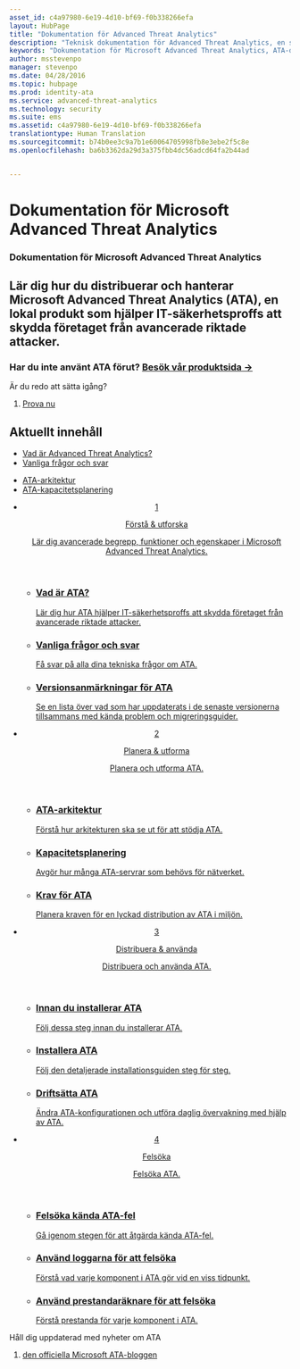 ```yaml
---
asset_id: c4a97980-6e19-4d10-bf69-f0b338266efa
layout: HubPage
title: "Dokumentation för Advanced Threat Analytics"
description: "Teknisk dokumentation för Advanced Threat Analytics, en säkerhetstjänst från Microsoft."
keywords: "Dokumentation för Microsoft Advanced Threat Analytics, ATA-dokumentation"
author: msstevenpo
manager: stevenpo
ms.date: 04/28/2016
ms.topic: hubpage
ms.prod: identity-ata
ms.service: advanced-threat-analytics
ms.technology: security
ms.suite: ems
ms.assetid: c4a97980-6e19-4d10-bf69-f0b338266efa
translationtype: Human Translation
ms.sourcegitcommit: b74b0ee3c9a7b1e60064705998fb8e3ebe2f5c8e
ms.openlocfilehash: ba6b3362da29d3a375fbb4dc56adcd64fa2b44ad


---
```

# Dokumentation för Microsoft Advanced Threat Analytics
<article id="main">
    <section id="hero-content">
      <h1>Dokumentation för Microsoft Advanced Threat Analytics</h1>
      <h2>Lär dig hur du distribuerar och hanterar Microsoft Advanced Threat Analytics (ATA), en lokal produkt som hjälper IT-säkerhetsproffs att skydda företaget från avancerade riktade attacker.</h2>
      <h3>Har du inte använt ATA förut? <a href="http://go.microsoft.com/fwlink/?LinkId=816859" target="_blank">Besök vår produktsida &rarr;</a></h3>
    </section>
    <aside class="alert section-border">
      <p>Är du redo att sätta igång?</p>
      <ol class="action-list">
        <li><a href="https://www.microsoft.com/evalcenter/evaluate-microsoft-advanced-threat-analytics" target="_blank" class="button-bordered button-translucent">Prova nu</a></li>
      </ol>
    </aside>
    <section id="featured" class="container">
      <h2 class="section-heading"><span class="icon icon-warning"></span> Aktuellt innehåll</h2>
      <div class="features row">
        <ul class="column column-half">
          <li><a href="/advanced-threat-analytics/understand-explore/what-is-ata">Vad är Advanced Threat Analytics?</a></li>
          <li><a href="/advanced-threat-analytics/understand-explore/ata-technical-faq">Vanliga frågor och svar</a></li>
        </ul>
        <ul class="column column-half">
          <li><a href="/advanced-threat-analytics/plan-design/ata-architecture">ATA-arkitektur</a></li>
          <li><a href="/advanced-threat-analytics/plan-design/ata-capacity-planning">ATA-kapacitetsplanering</a></li>        </ul>
      </div>
    </section>
    <div id="journeys">
      <section class="container">
        <ul class="journeys-list">
          <li class="journey-step">
            <header class="journey-step-header row">
              <a href="/advanced-threat-analytics/understand-explore/what-is-ata">
                <div class="title column-third">
                  <span class="step-number">1</span>
                  <p>Förstå &amp; utforska</p>
                </div>
                <p class="description column-two-thirds">Lär dig avancerade begrepp, funktioner och egenskaper i Microsoft Advanced Threat Analytics.
                </p>
              </a>
            </header>
            <section class="journey-step-elements content">
              <ul class="row">
                <li class="column-third">
                  <a href="/advanced-threat-analytics/understand-explore/what-is-ata">
                    <h3>Vad är ATA?</h3>
                    <p>Lär dig hur ATA hjälper IT-säkerhetsproffs att skydda företaget från avancerade riktade attacker.</p>
                  </a>
                </li>
                <li class="column-third">
                  <a href="/advanced-threat-analytics/understand-explore/ata-technical-faq">
                    <h3>Vanliga frågor och svar</h3>
                    <p>Få svar på alla dina tekniska frågor om ATA.</p>
                  </a>
                </li>
                <li class="column-third">
                  <a href="/advanced-threat-analytics/understand-explore/ata-release-notes">
                    <h3>Versionsanmärkningar för ATA</h3>
                    <p>Se en lista över vad som har uppdaterats i de senaste versionerna tillsammans med kända problem och migreringsguider.</p>
                  </a>
                </li>
              </ul>
            </section>
          </li>
          <li class="journey-step">
            <header class="journey-step-header row">
              <a href="/advanced-threat-analytics/plan-design/ata-architecture">
                <div class="title column-third">
                  <span class="step-number">2</span>
                  <p>Planera &amp; utforma</p>
                </div>
                <p class="description column-two-thirds">Planera och utforma ATA.
                </p>
              </a>
            </header>
            <section class="journey-step-elements content">
              <ul class="row">
                <li class="column-third">
                  <a href="/advanced-threat-analytics/plan-design/ata-architecture">
                    <h3>ATA-arkitektur</h3>
                    <p>Förstå hur arkitekturen ska se ut för att stödja ATA.</p>
                  </a>
                </li>
                <li class="column-third">
                  <a href="/advanced-threat-analytics/plan-design/ata-capacity-planning">
                    <h3>Kapacitetsplanering</h3>
                    <p>Avgör hur många ATA-servrar som behövs för nätverket.</p>
                  </a>
                </li>
                <li class="column-third">
                  <a href="/advanced-threat-analytics/plan-design/ata-prerequisites">
                    <h3>Krav för ATA</h3>
                    <p>Planera kraven för en lyckad distribution av ATA i miljön.</p>
                  </a>
                </li>
              </ul>
            </section>
          </li>
          <li class="journey-step">
            <header class="journey-step-header row">
              <a href="/advanced-threat-analytics/deploy-use/preinstall-ata">
                <div class="title column-third">
                  <span class="step-number">3</span>
                  <p>Distribuera &amp; använda</p>
                </div>
                <p class="description column-two-thirds">Distribuera och använda ATA.
                </p>
              </a>
            </header>
            <section class="journey-step-elements content">
              <ul class="row">
                <li class="column-third">
                  <a href="/advanced-threat-analytics/deploy-use/preinstall-ata">
                    <h3>Innan du installerar ATA</h3>
                    <p>Följ dessa steg innan du installerar ATA.</p>
                  </a>
                </li>
                <li class="column-third">
                  <a href="/advanced-threat-analytics/deploy-use/install-ata">
                    <h3>Installera ATA</h3>
                    <p>Följ den detaljerade installationsguiden steg för steg.</p>
                  </a>
                </li>
                <li class="column-third">
                  <a href="/advanced-threat-analytics/deploy-use/operate-ata">
                    <h3>Driftsätta ATA</h3>
                    <p>Ändra ATA-konfigurationen och utföra daglig övervakning med hjälp av ATA.</p>
                  </a>
                </li>
            </section>
          </li>
          <li class="journey-step">
            <header class="journey-step-header row">
              <a href="/advanced-threat-analytics/troubleshoot/troubleshooting-ata-known-errors">
                <div class="title column-third">
                  <span class="step-number">4</span>
                  <p>Felsöka</p>
                </div>
                <p class="description column-two-thirds">Felsöka ATA.
                </p>
              </a>
            </header>
            <section class="journey-step-elements content">
              <ul class="row">
                <li class="column-third">
                  <a href="/advanced-threat-analytics/troubleshoot/troubleshooting-ata-known-errors">
                    <h3>Felsöka kända ATA-fel</h3>
                    <p>Gå igenom stegen för att åtgärda kända ATA-fel.</p>
                  </a>
                </li>
                <li class="column-third">
                  <a href="/advanced-threat-analytics/troubleshoot/troubleshooting-ata-using-logs">
                    <h3>Använd loggarna för att felsöka</h3>
                    <p>Förstå vad varje komponent i ATA gör vid en viss tidpunkt.</p>
                  </a>
                </li>
                <li class="column-third">
                  <a href="/advanced-threat-analytics/troubleshoot/troubleshooting-ata-using-perf-counters">
                    <h3>Använd prestandaräknare för att felsöka</h3>
                    <p>Förstå prestanda för varje komponent i ATA.</p>
                  </a>
                </li>
              </ul>
            </section>
          </li>
        </ul>
      </section>
    </div>
    <aside class="alert alert-social">
      <p>Håll dig uppdaterad med nyheter om ATA</p>
      <ol class="action-list">
        <li><a href="http://blogs.technet.com/b/ata/" target="_blank" class="button-bordered button-translucent">den officiella Microsoft ATA-bloggen</a></li>
      </ol>
    </aside>
</article>



<!--HONumber=Jul16_HO3-->


